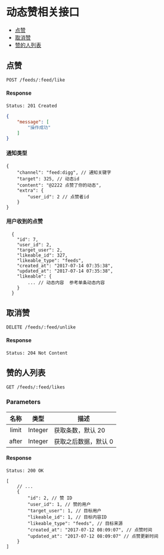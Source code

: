 # 动态赞相关接口

- [点赞](#点赞)
- [取消赞](#取消赞)
- [赞的人列表](#赞的人列表)

## 点赞

```
POST /feeds/:feed/like
```

#### Response

```
Status: 201 Created
```
```json
{
    "message": [
        "操作成功"
    ]
}
```

#### 通知类型

```json5
{
    "channel": "feed:digg", // 通知关键字
    "target": 325, // 动态id
    "content": "@2222 点赞了你的动态",
    "extra": {
        "user_id": 2 // 点赞者id
    }
}
```

#### 用户收到的点赞

```json5
  {
    "id": 7,
    "user_id": 2,
    "target_user": 2,
    "likeable_id": 327,
    "likeable_type": "feeds",
    "created_at": "2017-07-14 07:35:38",
    "updated_at": "2017-07-14 07:35:38",
    "likeable": {
        ... // 动态内容  参考单条动态内容
    }
  }
```
## 取消赞

```
DELETE /feeds/:feed/unlike
```

#### Response

```
Status: 204 Not Content
```

## 赞的人列表

```
GET /feeds/:feed/likes
```

### Parameters

| 名称 | 类型 | 描述 |
|:----:|:----:|----|
| limit | Integer | 获取条数，默认 20 |
| after | Integer | 获取之后数据，默认 0 |

#### Response

```
Status: 200 OK
```

```json5
[
    // ...
    {
        "id": 2, // 赞 ID
        "user_id": 1, // 赞的用户
        "target_user": 1, // 目标用户
        "likeable_id": 1, // 目标内容ID
        "likeable_type": "feeds", // 目标来源
        "created_at": "2017-07-12 08:09:07", // 点赞时间
        "updated_at": "2017-07-12 08:09:07" // 点赞更新时间
    }
]
```
